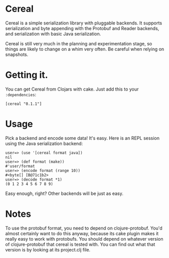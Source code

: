 # Cereal

Cereal is a simple serialization library with pluggable backends. It supports serialization and byte appending with the Protobuf and Reader backends, and serialization with basic Java serialization.

Cereal is still very much in the planning and experimentation stage, so things are likely to change on a whim very often. Be careful when relying on snapshots.

# Getting it.

You can get Cereal from Clojars with cake. Just add this to your `:dependencies`:

    [cereal "0.1.1"]

# Usage

Pick a backend and encode some data! It's easy. Here is an REPL session using the Java serialization backend:

    user=> (use '[cereal format java])
    nil
    user=> (def format (make))
    #'user/format
    user=> (encode format (range 10))
    #<byte[] [B@71c1b2>
    user=> (decode format *1)
    (0 1 2 3 4 5 6 7 8 9)

Easy enough, right? Other backends will be just as easy.

# Notes

To use the protobuf format, you need to depend on clojure-protobuf. You'd almost certainly want to do this anyway, because its cake plugin makes it really easy to work with protobufs. You should depend on whatever version of clojure-protobuf that cereal is tested with. You can find out what that version is by looking at its project.clj file.